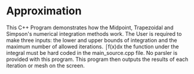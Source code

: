 # Approximation

 This C++ Program demonstrates how the Midpoint, Trapezoidal and Simpson's numerical integration methods work.
 The User is required to make three inputs: the lower and upper bounds of integration and the maximum number of allowed iterations.
 ⌠f(x)dx the function under the integral must be hard coded in the main_source.cpp file. No parsler is provided with this program.
 This program then outputs the results of each iteration or mesh on the screen.
